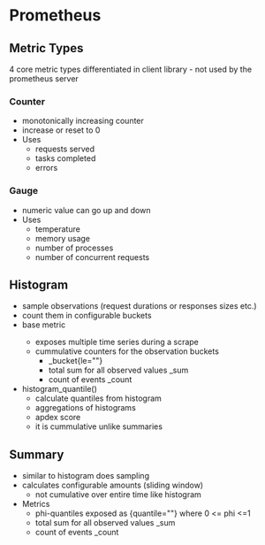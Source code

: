 # Prometheus

## Metric Types
4 core metric types
differentiated in client library
    - not used by the prometheus server

### Counter
- monotonically increasing counter
- increase or reset to 0
- Uses
    - requests served
    - tasks completed
    - errors

### Gauge
- numeric value can go up and down
- Uses
    - temperature
    - memory usage
    - number of processes
    - number of concurrent requests

## Histogram
- sample observations (request durations or responses sizes etc.)
- count them in configurable buckets
- base metric <basename>
    - exposes multiple time series during a scrape
    - cummulative counters for the observation buckets
        - <basename>_bucket{le="<upper inclusive bound>"}
        - total sum for all observed values <basename>_sum
        - count of events <basename>_count
- histogram_quantile()
    - calculate quantiles from histogram
    - aggregations of histograms
    - apdex score
    - it is cummulative unlike summaries

## Summary
- similar to histogram does sampling
- calculates configurable amounts (sliding window)
    - not cumulative over entire time like histogram
- Metrics
    - phi-quantiles exposed as <basename>{quantile="<phi>"} where 0 <= phi <=1
    - total sum for all observed values <basename>_sum
    - count of events <basename>_count
